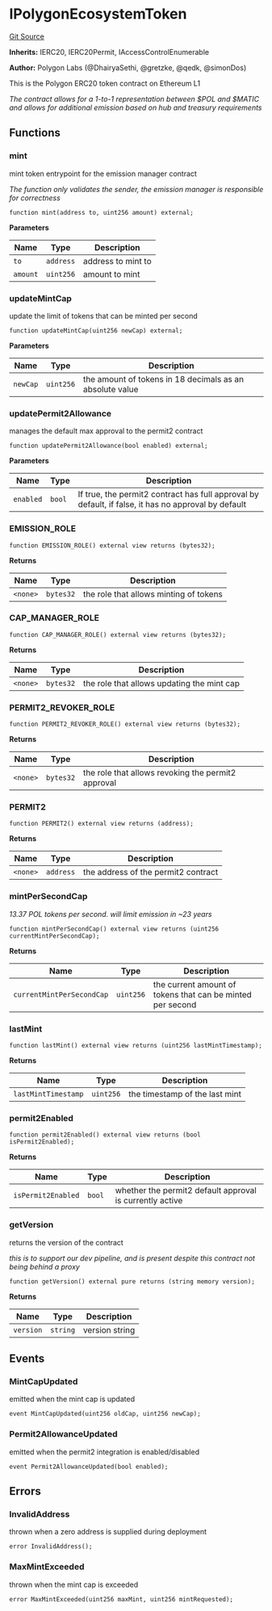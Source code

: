 # IPolygonEcosystemToken
[Git Source](https://github.com/0xPolygon/pol-token/blob/7a1dec282d430e9f94fc81b42f7da0c058e0221b/src/interfaces/IPolygonEcosystemToken.sol)

**Inherits:**
IERC20, IERC20Permit, IAccessControlEnumerable

**Author:**
Polygon Labs (@DhairyaSethi, @gretzke, @qedk, @simonDos)

This is the Polygon ERC20 token contract on Ethereum L1

*The contract allows for a 1-to-1 representation between $POL and $MATIC and allows for additional emission based on hub and treasury requirements*


## Functions
### mint

mint token entrypoint for the emission manager contract

*The function only validates the sender, the emission manager is responsible for correctness*


```solidity
function mint(address to, uint256 amount) external;
```
**Parameters**

|Name|Type|Description|
|----|----|-----------|
|`to`|`address`|address to mint to|
|`amount`|`uint256`|amount to mint|


### updateMintCap

update the limit of tokens that can be minted per second


```solidity
function updateMintCap(uint256 newCap) external;
```
**Parameters**

|Name|Type|Description|
|----|----|-----------|
|`newCap`|`uint256`|the amount of tokens in 18 decimals as an absolute value|


### updatePermit2Allowance

manages the default max approval to the permit2 contract


```solidity
function updatePermit2Allowance(bool enabled) external;
```
**Parameters**

|Name|Type|Description|
|----|----|-----------|
|`enabled`|`bool`|If true, the permit2 contract has full approval by default, if false, it has no approval by default|


### EMISSION_ROLE


```solidity
function EMISSION_ROLE() external view returns (bytes32);
```
**Returns**

|Name|Type|Description|
|----|----|-----------|
|`<none>`|`bytes32`|the role that allows minting of tokens|


### CAP_MANAGER_ROLE


```solidity
function CAP_MANAGER_ROLE() external view returns (bytes32);
```
**Returns**

|Name|Type|Description|
|----|----|-----------|
|`<none>`|`bytes32`|the role that allows updating the mint cap|


### PERMIT2_REVOKER_ROLE


```solidity
function PERMIT2_REVOKER_ROLE() external view returns (bytes32);
```
**Returns**

|Name|Type|Description|
|----|----|-----------|
|`<none>`|`bytes32`|the role that allows revoking the permit2 approval|


### PERMIT2


```solidity
function PERMIT2() external view returns (address);
```
**Returns**

|Name|Type|Description|
|----|----|-----------|
|`<none>`|`address`|the address of the permit2 contract|


### mintPerSecondCap

*13.37 POL tokens per second. will limit emission in ~23 years*


```solidity
function mintPerSecondCap() external view returns (uint256 currentMintPerSecondCap);
```
**Returns**

|Name|Type|Description|
|----|----|-----------|
|`currentMintPerSecondCap`|`uint256`|the current amount of tokens that can be minted per second|


### lastMint


```solidity
function lastMint() external view returns (uint256 lastMintTimestamp);
```
**Returns**

|Name|Type|Description|
|----|----|-----------|
|`lastMintTimestamp`|`uint256`|the timestamp of the last mint|


### permit2Enabled


```solidity
function permit2Enabled() external view returns (bool isPermit2Enabled);
```
**Returns**

|Name|Type|Description|
|----|----|-----------|
|`isPermit2Enabled`|`bool`|whether the permit2 default approval is currently active|


### getVersion

returns the version of the contract

*this is to support our dev pipeline, and is present despite this contract not being behind a proxy*


```solidity
function getVersion() external pure returns (string memory version);
```
**Returns**

|Name|Type|Description|
|----|----|-----------|
|`version`|`string`|version string|


## Events
### MintCapUpdated
emitted when the mint cap is updated


```solidity
event MintCapUpdated(uint256 oldCap, uint256 newCap);
```

### Permit2AllowanceUpdated
emitted when the permit2 integration is enabled/disabled


```solidity
event Permit2AllowanceUpdated(bool enabled);
```

## Errors
### InvalidAddress
thrown when a zero address is supplied during deployment


```solidity
error InvalidAddress();
```

### MaxMintExceeded
thrown when the mint cap is exceeded


```solidity
error MaxMintExceeded(uint256 maxMint, uint256 mintRequested);
```

